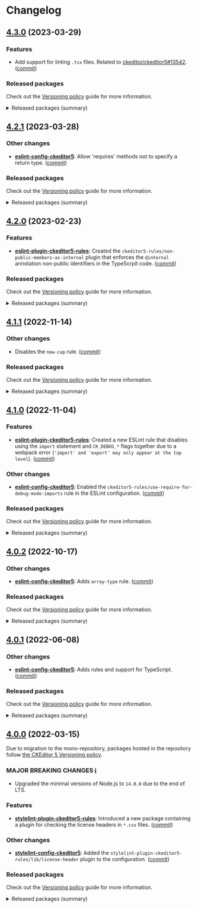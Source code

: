 Changelog
=========

## [4.3.0](https://github.com/ckeditor/ckeditor5-linters-config/compare/v4.2.1...v4.3.0) (2023-03-29)

### Features

* Add support for linting `.tsx` files. Related to [ckeditor/ckeditor5#13542](https://github.com/ckeditor/ckeditor5/issues/13542). ([commit](https://github.com/ckeditor/ckeditor5-linters-config/commit/02be5fa35b3555357e02b1df54afdfe674f2602e))

### Released packages

Check out the [Versioning policy](https://ckeditor.com/docs/ckeditor5/latest/framework/guides/support/versioning-policy.html) guide for more information.

<details>
<summary>Released packages (summary)</summary>

Releases containing new features:

* [eslint-config-ckeditor5](https://www.npmjs.com/package/eslint-config-ckeditor5): v4.2.1 => v4.3.0

Other releases:

* [eslint-plugin-ckeditor5-rules](https://www.npmjs.com/package/eslint-plugin-ckeditor5-rules): v4.2.1 => v4.3.0
* [stylelint-config-ckeditor5](https://www.npmjs.com/package/stylelint-config-ckeditor5): v4.2.1 => v4.3.0
* [stylelint-plugin-ckeditor5-rules](https://www.npmjs.com/package/stylelint-plugin-ckeditor5-rules): v4.2.1 => v4.3.0
</details>


## [4.2.1](https://github.com/ckeditor/ckeditor5-linters-config/compare/v4.2.0...v4.2.1) (2023-03-28)

### Other changes

* **[eslint-config-ckeditor5](https://www.npmjs.com/package/eslint-config-ckeditor5)**: Allow 'requires' methods not to specify a return type. ([commit](https://github.com/ckeditor/ckeditor5-linters-config/commit/bb98cd58b2973179bbc2a13b2d1425140f97c94c))

### Released packages

Check out the [Versioning policy](https://ckeditor.com/docs/ckeditor5/latest/framework/guides/support/versioning-policy.html) guide for more information.

<details>
<summary>Released packages (summary)</summary>

Other releases:

* [eslint-config-ckeditor5](https://www.npmjs.com/package/eslint-config-ckeditor5): v4.2.0 => v4.2.1
* [eslint-plugin-ckeditor5-rules](https://www.npmjs.com/package/eslint-plugin-ckeditor5-rules): v4.2.0 => v4.2.1
* [stylelint-config-ckeditor5](https://www.npmjs.com/package/stylelint-config-ckeditor5): v4.2.0 => v4.2.1
* [stylelint-plugin-ckeditor5-rules](https://www.npmjs.com/package/stylelint-plugin-ckeditor5-rules): v4.2.0 => v4.2.1
</details>


## [4.2.0](https://github.com/ckeditor/ckeditor5-linters-config/compare/v4.1.1...v4.2.0) (2023-02-23)

### Features

* **[eslint-plugin-ckeditor5-rules](https://www.npmjs.com/package/eslint-plugin-ckeditor5-rules)**: Created the `ckeditor5-rules/non-public-members-as-internal` plugin that enforces the `@internal` annotation non-public identifiers in the TypeScrpit code. ([commit](https://github.com/ckeditor/ckeditor5-linters-config/commit/b89f90d9f60ae7e18b8961723850e15338daef1f))

### Released packages

Check out the [Versioning policy](https://ckeditor.com/docs/ckeditor5/latest/framework/guides/support/versioning-policy.html) guide for more information.

<details>
<summary>Released packages (summary)</summary>

Releases containing new features:

* [eslint-plugin-ckeditor5-rules](https://www.npmjs.com/package/eslint-plugin-ckeditor5-rules): v4.1.1 => v4.2.0

Other releases:

* [eslint-config-ckeditor5](https://www.npmjs.com/package/eslint-config-ckeditor5): v4.1.1 => v4.2.0
* [stylelint-config-ckeditor5](https://www.npmjs.com/package/stylelint-config-ckeditor5): v4.1.1 => v4.2.0
* [stylelint-plugin-ckeditor5-rules](https://www.npmjs.com/package/stylelint-plugin-ckeditor5-rules): v4.1.1 => v4.2.0
</details>


## [4.1.1](https://github.com/ckeditor/ckeditor5-linters-config/compare/v4.1.0...v4.1.1) (2022-11-14)

### Other changes

* Disables the `new-cap` rule. ([commit](https://github.com/ckeditor/ckeditor5-linters-config/commit/9d0b682f24ef6bbd283d021871cd02a8d511c320))

### Released packages

Check out the [Versioning policy](https://ckeditor.com/docs/ckeditor5/latest/framework/guides/support/versioning-policy.html) guide for more information.

<details>
<summary>Released packages (summary)</summary>

Other releases:

* [eslint-config-ckeditor5](https://www.npmjs.com/package/eslint-config-ckeditor5): v4.1.0 => v4.1.1
* [eslint-plugin-ckeditor5-rules](https://www.npmjs.com/package/eslint-plugin-ckeditor5-rules): v4.1.0 => v4.1.1
* [stylelint-config-ckeditor5](https://www.npmjs.com/package/stylelint-config-ckeditor5): v4.1.0 => v4.1.1
* [stylelint-plugin-ckeditor5-rules](https://www.npmjs.com/package/stylelint-plugin-ckeditor5-rules): v4.1.0 => v4.1.1
</details>


## [4.1.0](https://github.com/ckeditor/ckeditor5-linters-config/compare/v4.0.2...v4.1.0) (2022-11-04)

### Features

* **[eslint-plugin-ckeditor5-rules](https://www.npmjs.com/package/eslint-plugin-ckeditor5-rules)**: Created a new ESLint rule that disables using the `import` statement and `CK_DEBUG_*` flags together due to a webpack error (`'import' and 'export' may only appear at the top level`). ([commit](https://github.com/ckeditor/ckeditor5-linters-config/commit/7996055efc698abcb23ad7feca30bd39821cded4))

### Other changes

* **[eslint-config-ckeditor5](https://www.npmjs.com/package/eslint-config-ckeditor5)**: Enabled the `ckeditor5-rules/use-require-for-debug-mode-imports` rule in the ESLint configuration. ([commit](https://github.com/ckeditor/ckeditor5-linters-config/commit/7996055efc698abcb23ad7feca30bd39821cded4))

### Released packages

Check out the [Versioning policy](https://ckeditor.com/docs/ckeditor5/latest/framework/guides/support/versioning-policy.html) guide for more information.

<details>
<summary>Released packages (summary)</summary>

Other releases:

* [eslint-config-ckeditor5](https://www.npmjs.com/package/eslint-config-ckeditor5): v4.0.2 => v4.1.0
* [eslint-plugin-ckeditor5-rules](https://www.npmjs.com/package/eslint-plugin-ckeditor5-rules): v4.0.2 => v4.1.0
* [stylelint-config-ckeditor5](https://www.npmjs.com/package/stylelint-config-ckeditor5): v4.0.2 => v4.1.0
* [stylelint-plugin-ckeditor5-rules](https://www.npmjs.com/package/stylelint-plugin-ckeditor5-rules): v4.0.2 => v4.1.0
</details>


## [4.0.2](https://github.com/ckeditor/ckeditor5-linters-config/compare/v4.0.1...v4.0.2) (2022-10-17)

### Other changes

* **[eslint-config-ckeditor5](https://www.npmjs.com/package/eslint-config-ckeditor5)**: Adds `array-type` rule. ([commit](https://github.com/ckeditor/ckeditor5-linters-config/commit/4cb78a9d1bf7cf449d65c4df18b0f2078ebec6bb))

### Released packages

Check out the [Versioning policy](https://ckeditor.com/docs/ckeditor5/latest/framework/guides/support/versioning-policy.html) guide for more information.

<details>
<summary>Released packages (summary)</summary>

Other releases:

* [eslint-config-ckeditor5](https://www.npmjs.com/package/eslint-config-ckeditor5): v4.0.1 => v4.0.2
* [eslint-plugin-ckeditor5-rules](https://www.npmjs.com/package/eslint-plugin-ckeditor5-rules): v4.0.1 => v4.0.2
* [stylelint-config-ckeditor5](https://www.npmjs.com/package/stylelint-config-ckeditor5): v4.0.1 => v4.0.2
* [stylelint-plugin-ckeditor5-rules](https://www.npmjs.com/package/stylelint-plugin-ckeditor5-rules): v4.0.1 => v4.0.2
</details>


## [4.0.1](https://github.com/ckeditor/ckeditor5-linters-config/compare/v4.0.0...v4.0.1) (2022-06-08)

### Other changes

* **[eslint-config-ckeditor5](https://www.npmjs.com/package/eslint-config-ckeditor5)**: Adds rules and support for TypeScript. ([commit](https://github.com/ckeditor/ckeditor5-linters-config/commit/98c8b7d46a432a4efbfbb567d4519e526777301a))

### Released packages

Check out the [Versioning policy](https://ckeditor.com/docs/ckeditor5/latest/framework/guides/support/versioning-policy.html) guide for more information.

<details>
<summary>Released packages (summary)</summary>

Other releases:

* [eslint-config-ckeditor5](https://www.npmjs.com/package/eslint-config-ckeditor5): v4.0.0 => v4.0.1
* [eslint-plugin-ckeditor5-rules](https://www.npmjs.com/package/eslint-plugin-ckeditor5-rules): v4.0.0 => v4.0.1
* [stylelint-config-ckeditor5](https://www.npmjs.com/package/stylelint-config-ckeditor5): v4.0.0 => v4.0.1
* [stylelint-plugin-ckeditor5-rules](https://www.npmjs.com/package/stylelint-plugin-ckeditor5-rules): v4.0.0 => v4.0.1
</details>


## [4.0.0](https://github.com/ckeditor/ckeditor5-linters-config/compare/v0.0.1...v4.0.0) (2022-03-15)

Due to migration to the mono-repository, packages hosted in the repository follow [the CKEditor 5 Versioning policy](https://ckeditor.com/docs/ckeditor5/latest/framework/guides/support/versioning-policy.html).

### MAJOR BREAKING CHANGES [ℹ️](https://ckeditor.com/docs/ckeditor5/latest/framework/guides/support/versioning-policy.html#major-and-minor-breaking-changes)

* Upgraded the minimal versions of Node.js to `14.0.0` due to the end of LTS.

### Features

* **[stylelint-plugin-ckeditor5-rules](https://www.npmjs.com/package/stylelint-plugin-ckeditor5-rules)**: Introduced a new package containing a plugin for checking the license headers in `*.css` files. ([commit](https://github.com/ckeditor/ckeditor5-linters-config/commit/6528c230216864dc99a79a7ab8ff1b37ce411bcd))

### Other changes

* **[stylelint-config-ckeditor5](https://www.npmjs.com/package/stylelint-config-ckeditor5)**: Added the `stylelint-plugin-ckeditor5-rules/lib/license-header` plugin to the configuration. ([commit](https://github.com/ckeditor/ckeditor5-linters-config/commit/6528c230216864dc99a79a7ab8ff1b37ce411bcd))

### Released packages

Check out the [Versioning policy](https://ckeditor.com/docs/ckeditor5/latest/framework/guides/support/versioning-policy.html) guide for more information.

<details>
<summary>Released packages (summary)</summary>

New packages:

* [stylelint-plugin-ckeditor5-rules](https://www.npmjs.com/package/stylelint-plugin-ckeditor5-rules): v4.0.0

Releases containing new features:

* [eslint-plugin-ckeditor5-rules](https://www.npmjs.com/package/eslint-plugin-ckeditor5-rules): v1.3.0 => v4.0.0
* [stylelint-config-ckeditor5](https://www.npmjs.com/package/stylelint-config-ckeditor5): v2.0.1 => v4.0.0

Other releases:

* [eslint-config-ckeditor5](https://www.npmjs.com/package/eslint-config-ckeditor5): v3.1.1 => v4.0.0
</details>
